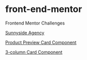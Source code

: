 # front-end-mentor

Frontend Mentor Challenges

[Sunnyside Agency](https://jefcooper.github.io/front-end-mentor/sunnyside-agency-landing-page/index.html)

[Product Preview Card Component](https://jefcooper.github.io/front-end-mentor/product-preview-card-component-main//index.html)

[3-column Card Component](https://jefcooper.github.io/front-end-mentor/3-column-preview-card-component-main/)

